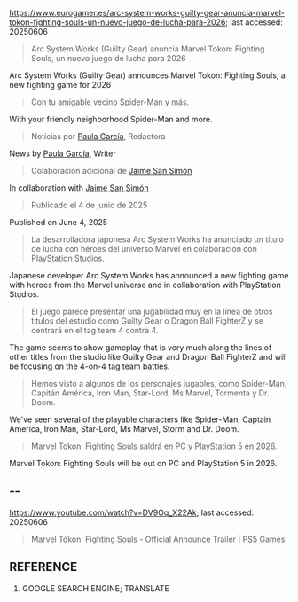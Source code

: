 https://www.eurogamer.es/arc-system-works-guilty-gear-anuncia-marvel-tokon-fighting-souls-un-nuevo-juego-de-lucha-para-2026; last accessed: 20250606

> Arc System Works (Guilty Gear) anuncia Marvel Tokon: Fighting Souls, un nuevo juego de lucha para 2026

Arc System Works (Guilty Gear) announces Marvel Tokon: Fighting Souls, a new fighting game for 2026

> Con tu amigable vecino Spider-Man y más.

With your friendly neighborhood Spider-Man and more.

> Noticias por [Paula García](https://www.eurogamer.es/authors/paula-garcia), Redactora

News by [Paula García](https://www.eurogamer.es/authors/paula-garcia), Writer

> Colaboración adicional de [Jaime San Simón](https://www.eurogamer.es/authors/jaime-san-simon)

In collaboration with [Jaime San Simón](https://www.eurogamer.es/authors/jaime-san-simon)

> Publicado el 4 de junio de 2025

Published on June 4, 2025

> La desarrolladora japonesa Arc System Works ha anunciado un título de lucha con héroes del universo Marvel en colaboración con PlayStation Studios.

Japanese developer Arc System Works has announced a new fighting game with heroes from the Marvel universe and in collaboration with PlayStation Studios.

> El juego parece presentar una jugabilidad muy en la línea de otros títulos del estudio como Guilty Gear o Dragon Ball FighterZ y se centrará en el tag team 4 contra 4.

The game seems to show gameplay that is very much along the lines of other titles from the studio like Guilty Gear and Dragon Ball FighterZ and will be focusing on the 4-on-4 tag team battles.

> Hemos visto a algunos de los personajes jugables, como Spider-Man, Capitán América, Iron Man, Star-Lord, Ms Marvel, Tormenta y Dr. Doom.

We've seen several of the playable characters like Spider-Man, Captain America, Iron Man, Star-Lord, Ms Marvel, Storm and Dr. Doom.

> Marvel Tokon: Fighting Souls saldrá en PC y PlayStation 5 en 2026. 

Marvel Tokon: Fighting Souls will be out on PC and PlayStation 5 in 2026. 

## --

https://www.youtube.com/watch?v=DV9Oq_X22Ak; last accessed: 20250606

> Marvel Tōkon: Fighting Souls - Official Announce Trailer | PS5 Games

## REFERENCE

1) GOOGLE SEARCH ENGINE; TRANSLATE
